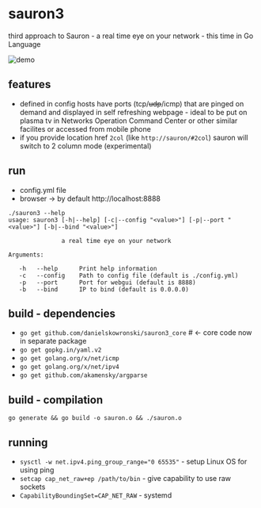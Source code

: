 # sauron3
third approach to Sauron - a real time eye on your network - this time in Go Language 

![demo](https://sc-cdn.scaleengine.net/i/22e315caecf77506e50be0619e57303e.png)

## features
* defined in config hosts have ports (tcp/~~udp~~/icmp) that are pinged on demand and displayed in self refreshing webpage - ideal to be put on plasma tv in Networks Operation Command Center or other similar facilites or accessed from mobile phone 
* if you provide location href `2col` (like `http://sauron/#2col`) sauron will switch to 2 column mode (experimental)


## run
 - config.yml file 
 - browser -> by default http://localhost:8888
```
./sauron3 --help
usage: sauron3 [-h|--help] [-c|--config "<value>"] [-p|--port "<value>"] [-b|--bind "<value>"]

               a real time eye on your network

Arguments:

   -h   --help      Print help information
   -c   --config    Path to config file (default is ./config.yml)
   -p   --port      Port for webgui (default is 8888)
   -b   --bind      IP to bind (default is 0.0.0.0)
```

## build - dependencies 
 - `go get github.com/danielskowronski/sauron3_core` # <- core code now in separate package
 - `go get gopkg.in/yaml.v2`
 - `go get golang.org/x/net/icmp`
 - `go get golang.org/x/net/ipv4`
 - `go get github.com/akamensky/argparse`

## build - compilation
`go generate && go build -o sauron.o && ./sauron.o` 

## running
 - `sysctl -w net.ipv4.ping_group_range="0 65535"` - setup Linux OS for using ping
 - `setcap cap_net_raw+ep /path/to/bin` - give capability to use raw sockets
 - `CapabilityBoundingSet=CAP_NET_RAW` - systemd 